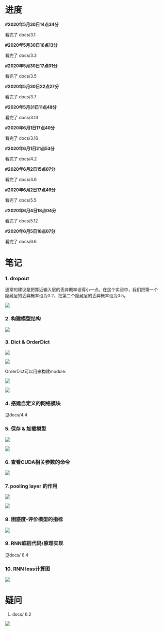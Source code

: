 <!--
 * @Author: Charlie
 * @Date: 2020-05-30 14:34:14
 * @LastEditTime: 2020-06-05 18:07:34
 * @LastEditors: Peng Tianhao
 * @Description: 学习笔记
 * @FilePath: \Dive-into-DL-PyTorch\README.md
 * @No Bugs Here!👇
--> 
# 进度

**#2020年5月30日14点34分**

看完了 docs/3.1

**#2020年5月30日16点13分**

看完了 docs/3.3

**#2020年5月30日17点01分**

看完了 docs/3.5

**#2020年5月30日22点27分**

看完了 docs/3.7

**#2020年5月31日11点48分**

看完了 docs/3.13

**#2020年6月1日17点40分**

看完了 docs/3.16

**#2020年6月1日21点53分**

看完了 docs/4.2

**#2020年6月2日15点07分**

看完了 docs/4.6

**#2020年6月2日17点46分**

看完了 docs/5.5

**#2020年6月4日18点04分**

看完了 docs/5.12

**#2020年6月5日18点07分**

看完了 docs/6.6


# 笔记

### 1. dropout

通常的建议是把靠近输入层的丢弃概率设得小一点。在这个实验中，我们把第一个隐藏层的丢弃概率设为0.2，把第二个隐藏层的丢弃概率设为0.5。

![](My_img/2020-06-02-17-44-39.png)

### 2. 构建模型结构

![](My_img/2020-06-01-21-09-54.png)

### 3. Dict & OrderDict

![](My_img/2020-06-01-21-22-42.png)

![](My_img/2020-06-01-21-22-56.png)

OrderDict可以用来构建module:

![](My_img/2020-06-01-21-25-11.png)

![](My_img/2020-06-01-21-36-09.png)

### 4. 搭建自定义的网络模块

见docs/4.4

### 5. 保存 & 加载模型

![](My_img/2020-06-02-15-01-40.png)

![](My_img/2020-06-02-15-03-14.png)

### 6. 查看CUDA相关参数的命令

![](My_img/2020-06-02-15-05-27.png)

### 7. pooling layer 的作用

![](My_img/2020-06-02-16-48-46.png)

![](My_img/2020-06-02-17-20-09.png)

### 8. 困惑度-评价模型的指标

![](My_img/2020-06-05-17-22-27.png)

### 9. RNN底层代码/原理实现

见docs/ 6.4 

### 10. RNN loss计算图

![](My_img/2020-06-05-17-55-27.png)


# 疑问

1. docs/ 6.2 

![](My_img/2020-06-05-16-23-22.png)

